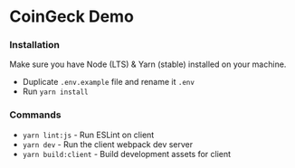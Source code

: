 # CoinGeck Demo

### Installation

Make sure you have Node (LTS) & Yarn (stable) installed on your machine.

-  Duplicate `.env.example` file and rename it `.env`
-  Run `yarn install`

### Commands

- `yarn lint:js` - Run ESLint on client
- `yarn dev` - Run the client webpack dev server
- `yarn build:client` - Build development assets for client
